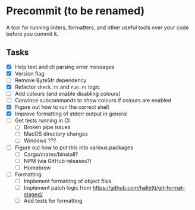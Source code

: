 # Precommit (to be renamed)

A tool for running linters, formatters, and other useful tools over your code before you commit it.

## Tasks

- [x] Help text and cli parsing error messages
- [x] Version flag
- [ ] Remove ByteStr dependency
- [x] Refactor `check.rs` and `run.rs` logic
- [ ] Add colours (and enable disabling colours)
- [ ] Convince subcommands to show colours if colours are enabled
- [x] Figure out how to run the correct shell
- [x] Improve formatting of stderr output in general
- [ ] Get tests running in CI
  - [ ] Broken pipe issues
  - [ ] MacOS directory changes
  - [ ] Windows ???
- [ ] Figure out how to put this into various packages
  - [ ] Cargo/crates/binstall?
  - [ ] NPM (via GitHub releases?)
  - [ ] Homebrew
- [ ] Formatting
  - [ ] Implement formatting of object files
  - [ ] Implement patch logic from https://github.com/hallettj/git-format-staged/
  - [ ] Add tests for formatting
